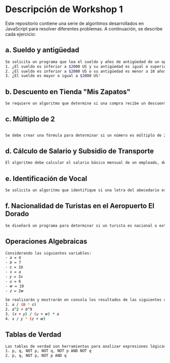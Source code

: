 # Descripción de Workshop 1

Este repositorio contiene una serie de algoritmos desarrollados en JavaScript para resolver diferentes problemas. A continuación, se describe cada ejercicio:

## a. Sueldo y antigüedad
```sh
Se solicita un programa que lea el sueldo y años de antigüedad de un operario y muestre en consola el valor booleano de las siguientes comparaciones:
1. ¿El sueldo es inferior a $2000 US y su antigüedad es igual o superior a 10 años?
2. ¿El sueldo es inferior a $2000 US o su antigüedad es menor a 10 años?
3. ¿El sueldo es mayor o igual a $2000 US?
```

## b. Descuento en Tienda "Mis Zapatos"
```sh
Se requiere un algoritmo que determine si una compra recibe un descuento del 50% en la tienda "Mis Zapatos" por motivo de aniversario. El descuento se aplica a compras iguales o mayores a $100.000 COP.
```

## c. Múltiplo de 2
```sh

Se debe crear una fórmula para determinar si un número es múltiplo de 2.
```

## d. Cálculo de Salario y Subsidio de Transporte
```sh
El algoritmo debe calcular el salario básico mensual de un empleado, determinar si recibe o no subsidio de transporte (cuando el salario básico mensual es menor o igual a $700.000 COP) y mostrar esta información en consola.
```

## e. Identificación de Vocal
```sh
Se solicita un algoritmo que identifique si una letra del abecedario es una vocal y muestre el valor booleano correspondiente en consola.
```

## f. Nacionalidad de Turistas en el Aeropuerto El Dorado
```sh
Se diseñará un programa para determinar si un turista es nacional o extranjero en el aeropuerto El Dorado, basado en el primer dígito de su número de pasaporte. Los números que inician con la letra A se consideran nacionales.
```
## Operaciones Algebraicas
```sh
Considerando las siguientes variables:
- 𝑎 = 4
- 𝑏 = 7
- 𝑐 = 2𝑏
- 𝑥 = 𝑎
- 𝑦 = 3𝑥
- 𝑢 = 6
- 𝑤 = 10
- 𝑧 = 2𝑤

Se realizarán y mostrarán en consola los resultados de las siguientes operaciones algebraicas:
1. 𝑎 / (𝑏 * 𝑐)
2. 𝑎^2 + 𝑏^9
3. (𝑥 + 𝑦) / (𝑢 + 𝑤) * 𝑎
4. 𝑥 / 𝑦 * (𝑧 + 𝑤)
```
## Tablas de Verdad
```sh
Las tablas de verdad son herramientas para analizar expresiones lógicas. Se completarán las siguientes tablas de verdad utilizando JavaScript:
1. p, q, NOT p, NOT q, NOT p AND NOT q
2. p, q, NOT p, NOT p AND q
```